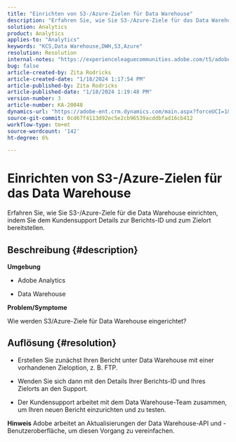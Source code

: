 ```yaml
---
title: "Einrichten von S3-/Azure-Zielen für Data Warehouse"
description: "Erfahren Sie, wie Sie S3-/Azure-Ziele für das Data Warehouse einrichten."
solution: Analytics
product: Analytics
applies-to: "Analytics"
keywords: "KCS,Data Warehouse,DWH,S3,Azure"
resolution: Resolution
internal-notes: "https://experienceleaguecommunities.adobe.com/t5/adobe-analytics-ideas/amazon-s3-support-for-data-warehouse/idi-p/341037  Azure example: https://jira.corp.adobe.com/browse/AN-259530  S3 example: https://jira.corp.adobe.com/browse/AN-294769"
bug: false
article-created-by: Zita Rodricks
article-created-date: "1/18/2024 1:17:54 PM"
article-published-by: Zita Rodricks
article-published-date: "1/18/2024 1:19:48 PM"
version-number: 3
article-number: KA-20048
dynamics-url: "https://adobe-ent.crm.dynamics.com/main.aspx?forceUCI=1&pagetype=entityrecord&etn=knowledgearticle&id=cf6b0afa-03b6-ee11-a569-6045bd0065f9"
source-git-commit: 0cd67f4113d92ec5e2cb96539acddbfad16cb412
workflow-type: tm+mt
source-wordcount: '142'
ht-degree: 6%

---
```


# Einrichten von S3-/Azure-Zielen für das Data Warehouse


Erfahren Sie, wie Sie S3-/Azure-Ziele für die Data Warehouse einrichten, indem Sie dem Kundensupport Details zur Berichts-ID und zum Zielort bereitstellen.

## Beschreibung {#description}


<b>Umgebung</b>

- Adobe Analytics

- Data Warehouse

<b>Problem/Symptome</b>

Wie werden S3/Azure-Ziele für Data Warehouse eingerichtet?


## Auflösung {#resolution}


- Erstellen Sie zunächst Ihren Bericht unter Data Warehouse mit einer vorhandenen Zieloption, z. B. FTP.

- Wenden Sie sich dann mit den Details Ihrer Berichts-ID und Ihres Zielorts an den Support.

- Der Kundensupport arbeitet mit dem Data Warehouse-Team zusammen, um Ihren neuen Bericht einzurichten und zu testen.

<b>Hinweis</b>
Adobe arbeitet an Aktualisierungen der Data Warehouse-API und -Benutzeroberfläche, um diesen Vorgang zu vereinfachen.
